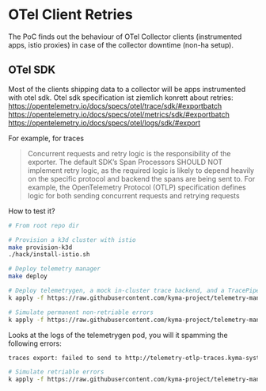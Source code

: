 # OTel Client Retries

The PoC finds out the behaviour of OTel Collector clients (instrumented apps, istio proxies) in case of the collector downtime (non-ha setup).

## OTel SDK

Most of the clients shipping data to a collector will be apps instrumented with otel sdk. Otel sdk specification ist ziemlich konrett about retries:
https://opentelemetry.io/docs/specs/otel/trace/sdk/#exportbatch
https://opentelemetry.io/docs/specs/otel/metrics/sdk/#exportbatch
https://opentelemetry.io/docs/specs/otel/logs/sdk/#export

For example, for traces
> Concurrent requests and retry logic is the responsibility of the exporter. The default SDK’s Span Processors SHOULD NOT implement retry logic, as the required logic is likely to depend heavily on the specific protocol and backend the spans are being sent to. For example, the OpenTelemetry Protocol (OTLP) specification defines logic for both sending concurrent requests and retrying requests

How to test it?

```bash
# From root repo dir

# Provision a k3d cluster with istio
make provision-k3d 
./hack/install-istio.sh

# Deploy telemetry manager
make deploy

# Deploy telemetrygen, a mock in-cluster trace backend, and a TracePipeline that connects them
k apply -f https://raw.githubusercontent.com/kyma-project/telemetry-manager/refs/heads/main/docs/contributor/pocs/otel-client-retries/telemetry_v1alpha1_tracepipeline_otlphttp.yaml

# Simulate permanent non-retriable errors
k apply -f https://raw.githubusercontent.com/kyma-project/telemetry-manager/refs/heads/main/docs/contributor/pocs/otel-client-retries/vs-trace-gateway-fault-404.yaml

```

Looks at the logs of the telemetrygen pod, you will it spamming the following errors:
```bash
traces export: failed to send to http://telemetry-otlp-traces.kyma-system:4318/v1/traces: 404 Not Found (body: fault filter abort)
```

```bash
# Simulate retriable errors
k apply -f https://raw.githubusercontent.com/kyma-project/telemetry-manager/refs/heads/main/docs/contributor/pocs/otel-client-retries/vs-trace-gateway-fault-429.yaml

```

